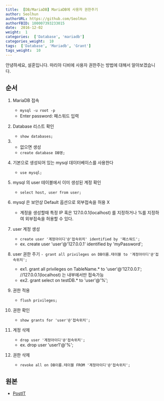```yaml
---
title:  [DB/MariaDB] MariaDB에 사용자 권한주기
author: Seolhun
authorURL: https://github.com/SeolHun
authorFBID: 100007393233015
date:  2016-12-02
weight:  1
categories:  ['Database', 'mariadb']
categories_weight:  10
tags:  ['Database', 'Mariadb', 'Grant']
tags_weight:  10
---
```


안녕하세요, 설훈입니다.
마리아 디비에 사용자 권한주는 방법에 대해서 알아보겠습니다.

## 순서

1. MariaDB 접속

   - `mysql -u root -p`
   - Enter password: 패스워드 입력

2. Database 리스트 확인
   - `show databases;`
3. - 없으면 생성
   - `create database DB명;`

4. 기본으로 생성되어 있는 mysql 데이터베이스를 사용한다

   - `use mysql;`

5. mysql 의 user 테이블에서 이미 생성된 계정 확인

   - `select host, user from user;`

6. mysql 은 보안상 Default 옵션으로 외부접속을 허용 X

   - 계정을 생성할때 특정 IP 혹은 127.0.0.1(localhost) 를 지정하거나 %를 지정하여 외부접속을 허용할 수 있다.

7. user 계정 생성
   - `create user '계정아이디'@'접속위치' identified by '패스워드';`
   - ex. create user 'user'@'127.0.0.1' identified by 'myPassword';

8) user 권한 주기
   `- grant all privileges on DB이름.테이블 to '계정아이디'@'접속위치';`

   - ex1. grant all privileges on TableName.\* to 'user'@'127.0.0.1'; //127.0.0.1(localhost) 는 내부에서만 접속가능
   - ex2. grant select on testDB.\* to 'user'@'%';

9) 권한 적용

   - `flush privileges;`

10) 권한 확인

    - `show grants for 'user'@'접속위치';`

11) 계정 삭제

    - `drop user '계정아이디'@'접속위치';`
    - ex. drop user 'user1'@'%';

12) 권한 삭제
    - `revoke all on DB이름.테이블 FROM '계정아이디'@'접속위치';`

## 원본

- [PostIT](http://postitforhooney.tistory.com/entry/MySql-Mariadb-MYsql-사용자-권한주기-및-확인?category=652294)
